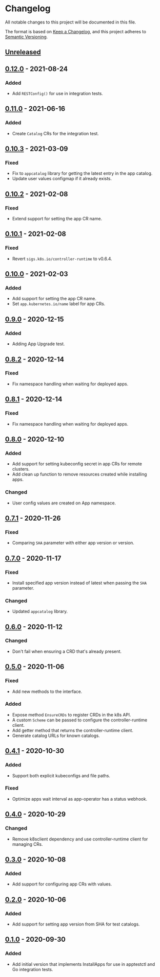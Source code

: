 # Changelog

All notable changes to this project will be documented in this file.

The format is based on [Keep a Changelog](https://keepachangelog.com/en/1.0.0/),
and this project adheres to [Semantic Versioning](https://semver.org/spec/v2.0.0.html).



## [Unreleased]

## [0.12.0] - 2021-08-24

### Added

- Add `RESTConfig()` for use in integration tests.

## [0.11.0] - 2021-06-16

### Added

- Create `Catalog` CRs for the integration test.

## [0.10.3] - 2021-03-09

### Fixed

- Fix to `appcatalog` library for getting the latest entry in the app catalog.
- Update user values configmap if it already exists.

## [0.10.2] - 2021-02-08

### Fixed

- Extend support for setting the app CR name.

## [0.10.1] - 2021-02-08

### Fixed

- Revert `sigs.k8s.io/controller-runtime` to v0.6.4.

## [0.10.0] - 2021-02-03

### Added

- Add support for setting the app CR name.
- Set `app.kubernetes.io/name` label for app CRs.

## [0.9.0] - 2020-12-15

### Added

- Adding App Upgrade test.

## [0.8.2] - 2020-12-14

### Fixed

- Fix namespace handling when waiting for deployed apps.

## [0.8.1] - 2020-12-14

### Fixed

- Fix namespace handling when waiting for deployed apps.

## [0.8.0] - 2020-12-10

### Added

- Add support for setting kubeconfig secret in app CRs for remote clusters.
- Add clean up function to remove resources created while installing apps.

### Changed

- User config values are created on App namespace.

## [0.7.1] - 2020-11-26

### Fixed

- Comparing `SHA` parameter with either app version or version.

## [0.7.0] - 2020-11-17

### Fixed

- Install specified app version instead of latest when passing the `SHA` parameter.

### Changed

- Updated `appcatalog` library.

## [0.6.0] - 2020-11-12

### Changed

- Don't fail when ensuring a CRD that's already present.

## [0.5.0] - 2020-11-06

### Fixed

- Add new methods to the interface.

### Added

- Expose method `EnsureCRDs` to register CRDs in the k8s API.
- A custom `Scheme` can be passed to configure the controller-runtime client.
- Add getter method that returns the controller-runtime client.
- Generate catalog URLs for known catalogs.

## [0.4.1] - 2020-10-30

### Added

- Support both explicit kubeconfigs and file paths.

### Fixed

- Optimize apps wait interval as app-operator has a status webhook.

## [0.4.0] - 2020-10-29

### Changed

- Remove k8sclient dependency and use controller-runtime client for managing CRs.

## [0.3.0] - 2020-10-08

### Added

- Add support for configuring app CRs with values.

## [0.2.0] - 2020-10-06

### Added

- Add support for setting app version from SHA for test catalogs.

## [0.1.0] - 2020-09-30

### Added

- Add initial version that implements InstallApps for use in apptestctl and
Go integration tests.

[Unreleased]: https://github.com/giantswarm/apptest/compare/v0.12.0...HEAD
[0.12.0]: https://github.com/giantswarm/apptest/compare/v0.11.0...v0.12.0
[0.11.0]: https://github.com/giantswarm/apptest/compare/v0.11.0...v0.11.0
[0.11.0]: https://github.com/giantswarm/apptest/compare/v0.10.3...v0.11.0
[0.10.3]: https://github.com/giantswarm/apptest/compare/v0.10.2...v0.10.3
[0.10.2]: https://github.com/giantswarm/apptest/compare/v0.10.1...v0.10.2
[0.10.1]: https://github.com/giantswarm/apptest/compare/v0.10.0...v0.10.1
[0.10.0]: https://github.com/giantswarm/apptest/compare/v0.9.0...v0.10.0
[0.9.0]: https://github.com/giantswarm/apptest/compare/v0.8.2...v0.9.0
[0.8.2]: https://github.com/giantswarm/apptest/compare/v0.8.1...v0.8.2
[0.8.1]: https://github.com/giantswarm/apptest/compare/v0.8.0...v0.8.1
[0.8.0]: https://github.com/giantswarm/apptest/compare/v0.7.1...v0.8.0
[0.7.1]: https://github.com/giantswarm/apptest/compare/v0.7.0...v0.7.1
[0.7.0]: https://github.com/giantswarm/apptest/compare/v0.6.0...v0.7.0
[0.6.0]: https://github.com/giantswarm/apptest/compare/v0.5.0...v0.6.0
[0.5.0]: https://github.com/giantswarm/apptest/compare/v0.4.1...v0.5.0
[0.4.1]: https://github.com/giantswarm/apptest/compare/v0.4.0...v0.4.1
[0.4.0]: https://github.com/giantswarm/apptest/compare/v0.3.0...v0.4.0
[0.3.0]: https://github.com/giantswarm/apptest/compare/v0.2.0...v0.3.0
[0.2.0]: https://github.com/giantswarm/apptest/compare/v0.1.0...v0.2.0
[0.1.0]: https://github.com/giantswarm/apptest/releases/tag/v0.1.0
